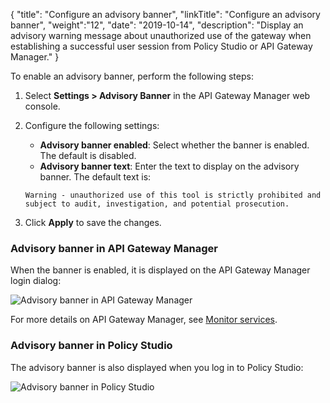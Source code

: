{
"title": "Configure an advisory banner",
"linkTitle": "Configure an advisory banner",
"weight":"12",
"date": "2019-10-14",
"description": "Display an advisory warning message about unauthorized use of the gateway when establishing a successful user session from Policy Studio or API Gateway Manager."
}

To enable an advisory banner, perform the following steps:

1. Select **Settings > Advisory Banner** in the API Gateway Manager web console.
2. Configure the following settings:

    * **Advisory banner enabled**:
    Select whether the banner is enabled. The default is disabled.
    * **Advisory banner text**:
    Enter the text to display on the advisory banner. The default text is:

    ```
    Warning - unauthorized use of this tool is strictly prohibited and subject to audit, investigation, and potential prosecution.
    ```

3. Click **Apply** to save the changes.

### Advisory banner in API Gateway Manager

When the banner is enabled, it is displayed on the API Gateway Manager login dialog:

![Advisory banner in API Gateway Manager](/Images/APIGateway/advisory_banner_gwmgr.png)

For more details on API Gateway Manager, see [Monitor services](/docs/apigtw_admin/monitor_service).

### Advisory banner in Policy Studio

The advisory banner is also displayed when you log in to Policy Studio:

![Advisory banner in Policy Studio](/Images/APIGateway/advisory_banner_ps.png)
